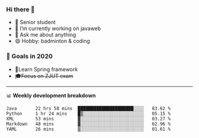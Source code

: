 

### Hi there 🐏

- 🌱 Senior student
- 🔭 I’m currently working on javaweb
- 💬 Ask me about anything
- 😄 Hobby: badminton & coding

### 🚀 Goals in 2020
+ 🍃Learn Spring framework
+ ~~🎓Focus on ZJUT exam~~
-------

📊 **Weekly development breakdown**
<!--START_SECTION:waka-->
```text
Java       22 hrs 58 mins  █████████████████████░░░░   83.62 % 
Python     1 hr 24 mins    █▒░░░░░░░░░░░░░░░░░░░░░░░   05.15 % 
XML        53 mins         ▓░░░░░░░░░░░░░░░░░░░░░░░░   03.27 % 
Markdown   48 mins         ▓░░░░░░░░░░░░░░░░░░░░░░░░   02.96 % 
YAML       26 mins         ▒░░░░░░░░░░░░░░░░░░░░░░░░   01.61 % 
```
<!--END_SECTION:waka-->
